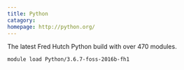 ```yaml
---
title: Python
catagory:  
homepage: http://python.org/
---
```

The latest Fred Hutch Python build with over 470 modules.
```
module load Python/3.6.7-foss-2016b-fh1
```
